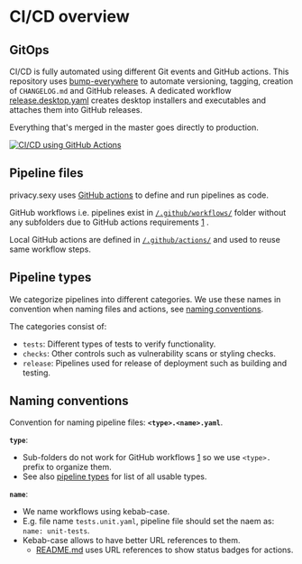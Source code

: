 # CI/CD overview

## GitOps

CI/CD is fully automated using different Git events and GitHub actions. This repository uses [bump-everywhere](https://github.com/undergroundwires/bump-everywhere) to automate versioning, tagging, creation of `CHANGELOG.md` and GitHub releases. A dedicated workflow [release.desktop.yaml](./../.github/workflows/release.desktop.yaml) creates desktop installers and executables and attaches them into GitHub releases.

Everything that's merged in the master goes directly to production.

[![CI/CD using GitHub Actions](./../img/architecture/gitops.png)](../.github/workflows/)

## Pipeline files

privacy.sexy uses [GitHub actions](https://github.com/features/actions) to define and run pipelines as code.

GitHub workflows i.e. pipelines exist in [`/.github/workflows/`](./../.github/workflows/) folder without any subfolders due to GitHub actions requirements [1] .

Local GitHub actions are defined in [`/.github/actions/`](./../.github/actions/) and used to reuse same workflow steps.

## Pipeline types

We categorize pipelines into different categories. We use these names in convention when naming files and actions, see [naming conventions](#naming-conventions).

The categories consist of:

- `tests`: Different types of tests to verify functionality.
- `checks`: Other controls such as vulnerability scans or styling checks.
- `release`: Pipelines used for release of deployment such as building and testing.

## Naming conventions

Convention for naming pipeline files: **`<type>.<name>.yaml`**.

**`type`**:

- Sub-folders do not work for GitHub workflows [1] so we use `<type>.` prefix to organize them.
- See also [pipeline types](#pipeline-types) for list of all usable types.

**`name`**:

- We name workflows using kebab-case.
- E.g. file name `tests.unit.yaml`, pipeline file should set the naem as: `name: unit-tests`.
- Kebab-case allows to have better URL references to them.
  - [README.md](./../README.md) uses URL references to show status badges for actions.

[1]: https://web.archive.org/web/20250126141528/https://docs.github.com/en/actions/writing-workflows/workflow-syntax-for-github-actions#about-yaml-syntax-for-workflows "Workflow syntax for GitHub Actions - GitHub Docs | docs.github.com"
